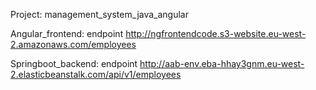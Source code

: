 Project:  management_system_java_angular 

Angular_frontend: endpoint
http://ngfrontendcode.s3-website.eu-west-2.amazonaws.com/employees

Springboot_backend: endpoint 
http://aab-env.eba-hhay3gnm.eu-west-2.elasticbeanstalk.com/api/v1/employees
